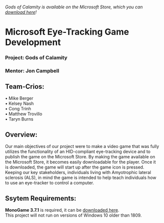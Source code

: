 ###### Gods of Calamity is available on the Microsoft Store, which you can [download here](https://www.microsoft.com/en-us/p/gods-of-calamity/9np7trh589qw?rtc=1&activetab=pivot:overviewtab)!
# Microsoft Eye-Tracking Game Development
### Project: Gods of Calamity
### Mentor: Jon Campbell
## Team-Crios:
• Mike Berger<br />
• Kelsey Nash<br />
• Cong Trinh<br />
• Matthew Trovillo<br />
• Taryn Burns<br />
## Overview:
Our main objectives of our project were to make a video game that was fully utilizes the functionality of an HID-compliant eye-tracking device and to publish the game on the Microsoft Store. By making the game available on the Microsoft Store, it becomes easily downloadable for the player. Once it is downloaded, the game will start up after the game icon is pressed. Keeping our key stakeholders, individuals living with Amyotrophic lateral sclerosis (ALS), in mind the game is intended to help teach individuals how to use an eye-tracker to control a computer.
## Ssytem Requirements:
**MonoGame 3.7.1** is required, it can be [downloaded here](http://community.monogame.net/t/monogame-3-7-1-release/11173).<br />
This project will not run on versions of Windows 10 older than 1809.

